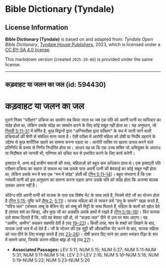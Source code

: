 # Bible Dictionary (Tyndale)

## License Information

**Bible Dictionary (Tyndale)** is based on and adapted from: _Tyndale Open Bible Dictionary_, [Tyndale House Publishers](https://tyndaleopenresources.com/), 2023, which is licensed under a [CC BY-SA 4.0 license](https://creativecommons.org/licenses/by-sa/4.0/legalcode.en).

This markdown version (created `2025-10-06`) is provided under the same license.



--------------------------------

## कड़वाहट या जलन का जल (id: 594430)

कड़वाहट या जलन का जल
====================

पुराने नियम "परीक्षण" प्रक्रिया का उपयोग तब किया जाता था जब एक पति को अपनी पत्नी पर व्यभिचार का संदेह होता था, लेकिन उसके संदेह का समर्थन करने के लिए कोई सबूत नहीं होता था। यह अनुष्ठान, जो [गिनती 5:11–31](https://ref.ly/Num5:11-Num5:31) में वर्णित है, कुछ विद्वानों द्वारा "अग्निपरीक्षा द्वारा परीक्षण" के रूप में जानी जाने वाली प्रक्रियाओं की श्रेणी से संबंधित माना जाता है। ऐसी परीक्षा में आरोपी महिला को दोषी या निर्दोष ठहराने के उद्देश्य से कुछ शारीरिक खतरे का सामना करना पड़ता था। आरोपी व्यक्ति पर खतरा उत्पन्न करने वाले प्रतिनिधि के प्रभाव से निर्णय निर्धारित होता था। आधार यह था कि एक उच्च शक्ति जो अभियुक्त के अपराध या निर्दोषता को जानती थी, परिणाम को उचित रूप से प्रभावित करने के लिए कार्य करेगी।

इस्राएल में, अन्य कई प्राचीन समाजों की तरह, महिलाओं को बहुत कम अधिकार प्राप्त थे। एक इस्राएली पति परीक्षण प्रक्रिया का सहारा ले सकता था जब उसके पास अपनी पत्नी की बेवफाई का कोई सबूत नहीं होता था, लेकिन उसके मन में बस एक "मन में संदेह" होती थी ([गिन 5:11–14](https://ref.ly/Num5:11-Num5:14))। बहुत संभावना है कि एक गर्भवती पत्नी को इस अनुष्ठान का सामना करना पड़ता अगर उसके पति को संदेह होता कि अजन्मा बालक उसका अपना नहीं है।

संदिग्ध पति अपनी पत्नी को याजक के पास एक विशेष भेंट के साथ लाते हैं, जिसमें मोटे जौ का भोजन होता है ([गिन 5:15](https://ref.ly/Num5:15); पुष्टि करें [लैव्य 2](https://ref.ly/Lev2:1-Lev2:16); [5:11](https://ref.ly/Lev5:11))। याजक महिला को ले जाकर उसे “प्रभु के सामने” खड़ा करते हैं, “पवित्र जल” (संभवतः तम्बू के बेसिन से) को तम्बू की मिट्टी के साथ मिलाते हैं, महिला के बालों को खोल देते हैं (शायद शर्म का चिन्ह), और कुछ जौ का अन्नबलि उसके हाथों में रखते हैं ([गिन 5:16–18](https://ref.ly/Num5:16-Num5:18))। फिर याजक उसे शपथ दिलाते हैं कि, यदि वह बेवफा रही हो, तो “कड़वा जल” पीने से उस पर श्राप आएगा। वह “आमीन, आमीन” कहकर सहमति देती है (पद [19–22](https://ref.ly/Num5:19-Num5:22))। किसी तरह, श्राप के शब्दों को लिखने के बाद, याजक उन्हें जल में धो देते हैं। जौ के भोजन की एक मुट्ठी की औपचारिक भेंट करने के बाद, याजक महिला को जल पीने के लिए मजबूर करते हैं (पद [23–26](https://ref.ly/Num5:23-Num5:26))। दोषी करार दिए जाने का असर भयंकर पीड़ा के रूप में सामने आया, जिसके कारण महिला बांझ हो गई (पद [27](https://ref.ly/Num5:27))।

* **Associated Passages:** LEV 5:11; NUM 5:15; NUM 5:27; NUM 5:11–NUM 5:31; NUM 5:11–NUM 5:14; LEV 2:1–LEV 2:16; NUM 5:16–NUM 5:18; NUM 5:19–NUM 5:22; NUM 5:23–NUM 5:26

